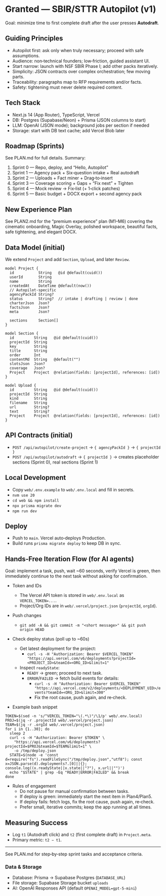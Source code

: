 # Granted — SBIR/STTR Autopilot (v1)

Goal: minimize time to first complete draft after the user presses **Autodraft**.

## Guiding Principles

- Autopilot first: ask only when truly necessary; proceed with safe assumptions.
- Audience: non‑technical founders; low‑friction, guided assistant UI.
- Start narrow: launch with NSF SBIR Phase I; add other packs iteratively.
- Simplicity: JSON contracts over complex orchestration; few moving parts.
- Traceability: paragraphs map to RFP requirements and/or facts.
- Safety: tightening must never delete required content.

## Tech Stack

- Next.js 14 (App Router), TypeScript, Vercel
- DB: Postgres (Supabase/Neon) + Prisma (JSON columns to start)
- LLM: OpenAI (JSON mode); background jobs per section if needed
- Storage: start with DB text cache; add Vercel Blob later

## Roadmap (Sprints)

See PLAN.md for full details. Summary:

1. Sprint 0 — Repo, deploy, and “Hello, Autopilot”
2. Sprint 1 — Agency pack + Six‑question intake + Real autodraft
3. Sprint 2 — Uploads + Fact miner + Drag‑to‑insert
4. Sprint 3 — Coverage scoring + Gaps + “Fix next” + Tighten
5. Sprint 4 — Mock review → Fix‑list (+ 1‑click patches)
6. Sprint 5 — Basic budget + DOCX export + second agency pack

## New Experience Plan

See PLAN2.md for the “premium experience” plan (M1–M6) covering the cinematic onboarding, Magic Overlay, polished workspace, beautiful facts, safe tightening, and elegant DOCX.

## Data Model (initial)

We extend `Project` and add `Section`, `Upload`, and later `Review`.

```prisma
model Project {
  id           String   @id @default(cuid())
  userId       String
  name         String
  createdAt    DateTime @default(now())
  // Autopilot-specific
  agencyPackId String?
  status       String?  // intake | drafting | review | done
  charterJson  Json?
  factsJson    Json?
  meta         Json?

  sections     Section[]
}

model Section {
  id         String   @id @default(cuid())
  projectId  String
  key        String
  title      String
  order      Int
  contentMd  String   @default("")
  slotsJson  Json?
  coverage   Json?
  Project    Project  @relation(fields: [projectId], references: [id])
}

model Upload {
  id         String   @id @default(cuid())
  projectId  String
  kind       String
  filename   String
  url        String?
  text       String?
  Project    Project  @relation(fields: [projectId], references: [id])
}
```

## API Contracts (initial)

- `POST /api/autopilot/create-project` → `{ agencyPackId }` → `{ projectId }`
- `POST /api/autopilot/autodraft` → `{ projectId }` → creates placeholder sections (Sprint 0), real sections (Sprint 1)

## Local Development

- Copy `web/.env.example` to `web/.env.local` and fill in secrets.
- `nvm use 20`
- `cd web && npm install`
- `npx prisma migrate dev`
- `npm run dev`

## Deploy

- Push to `main`. Vercel auto‑deploys Production.
- Build runs `prisma migrate deploy` to keep DB in sync.

## Hands‑Free Iteration Flow (for AI agents)

Goal: implement a task, push, wait ~60 seconds, verify Vercel is green, then immediately continue to the next task without asking for confirmation.

- Token and IDs
  - The Vercel API token is stored in `web/.env.local` as `VERCEL_TOKEN=...`.
  - Project/Org IDs are in `web/.vercel/project.json` (`projectId`, `orgId`).

- Push changes
  - `git add -A && git commit -m "<short message>" && git push origin HEAD`

- Check deploy status (poll up to ~60s)
  - Get latest deployment for the project:
    - `curl -s -H "Authorization: Bearer $VERCEL_TOKEN" "https://api.vercel.com/v6/deployments?projectId=<PROJECT_ID>&teamId=<ORG_ID>&limit=1"`
  - Inspect `readyState`:
    - `READY` → green; proceed to next task.
    - `ERROR`/`FAILED` → fetch build events for details:
      - `curl -s -H "Authorization: Bearer $VERCEL_TOKEN" "https://api.vercel.com/v2/deployments/<DEPLOYMENT_UID>/events?teamId=<ORG_ID>&limit=300"`
      - Fix the root cause, push again, and re‑check.

- Example bash snippet
```
TOKEN=$(sed -n 's/^VERCEL_TOKEN="\(.*\)"/\1/p' web/.env.local)
PROJ=$(jq -r .projectId web/.vercel/project.json)
TEAM=$(jq -r .orgId web/.vercel/project.json)
for i in {1..30}; do
  sleep 2
  curl -s -H "Authorization: Bearer $TOKEN" \
    "https://api.vercel.com/v6/deployments?projectId=$PROJ&teamId=$TEAM&limit=1" \
    -o /tmp/deploy.json
  STATE=$(node -e 'const d=require("fs").readFileSync("/tmp/deploy.json","utf8"); const x=JSON.parse(d).deployments?.[0]||{}; console.log((x.readyState||x.state||"?"), x.url||"")')
  echo "$STATE" | grep -Eq "READY|ERROR|FAILED" && break
done
```

- Rules of engagement
  - Do not pause for manual confirmation between tasks.
  - If deploy is green: immediately start the next item in Plan4/Plan5.
  - If deploy fails: fetch logs, fix the root cause, push again, re‑check.
  - Prefer small, iterative commits; keep the app running at all times.


## Measuring Success

- Log `t1` (Autodraft click) and `t2` (first complete draft) in `Project.meta`.
- Primary metric: `t2 − t1`.

---

See PLAN.md for step‑by‑step sprint tasks and acceptance criteria.

### Data & Storage
- Database: Prisma -> Supabase Postgres (`DATABASE_URL`)
- File storage: Supabase Storage bucket `uploads`
- AI: OpenAI Responses API (default `OPENAI_MODEL=gpt-5-mini`)

